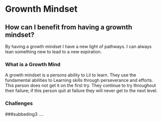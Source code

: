 # Grownth Mindset

## How can I benefit from having a grownth mindset? 
By having a growth mindset I have a new light of pathways. I can always lean something new to lead to a new expiration. 



### What is a Growth Mind
 A growth mindset is a persons ability to Lil to learn. They use the fundamental abilities to Learning skills through perseverance and efforts. This person does not get it on the first try. They continue to try throughout their failure; if this person quit at failure they will never get to the next level. 
 
### Challenges 
<ul> 
<il></il>

</ul>

###subbeding3
....




